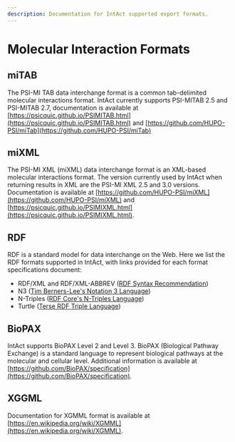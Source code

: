 ```yaml
---
description: Documentation for IntAct supported export formats.
---
```


# Molecular Interaction Formats

## miTAB

The PSI-MI TAB data interchange format is a common tab-delimited molecular interactions format. IntAct currently supports PSI-MITAB 2.5 and PSI-MITAB 2.7, documentation is available at [https://psicquic.github.io/PSIMITAB.html](https://psicquic.github.io/PSIMITAB.html) and [https://github.com/HUPO-PSI/miTab](https://github.com/HUPO-PSI/miTab)

## miXML

The PSI-MI XML \(miXML\) data interchange format is an XML-based molecular interactions format. The version currently used by IntAct when returning results in XML are the PSI-MI XML 2.5 and 3.0 versions. Documentation is available at  [https://github.com/HUPO-PSI/miXML](https://github.com/HUPO-PSI/miXML) and [https://psicquic.github.io/PSIMIXML.html](https://psicquic.github.io/PSIMIXML.html).

## RDF

RDF is a standard model for data interchange on the Web. Here we list the RDF formats supported in IntAct, with links provided for each format specifications document:

* RDF/XML and RDF/XML-ABBREV \([RDF Syntax Recommendation](https://www.w3.org/TR/rdf-syntax-grammar/)\)
* N3 \([Tim Berners-Lee's Notation 3 Language](https://www.w3.org/TeamSubmission/n3/)\)
* N-Triples \([RDF Core's N-Triples Language](https://www.w3.org/TR/2014/REC-n-triples-20140225/)\)
* Turtle \([Terse RDF Triple Language](https://www.w3.org/TR/2014/REC-turtle-20140225/)\)

## BioPAX

IntAct supports BioPAX Level 2 and Level 3. BioPAX \(Biological Pathway Exchange\) is a standard language to represent biological pathways at the molecular and cellular level. Additional information is available at [https://github.com/BioPAX/specification](https://github.com/BioPAX/specification).

## XGGML

Documentation for XGMML format is available at [https://en.wikipedia.org/wiki/XGMML](https://en.wikipedia.org/wiki/XGMML).

